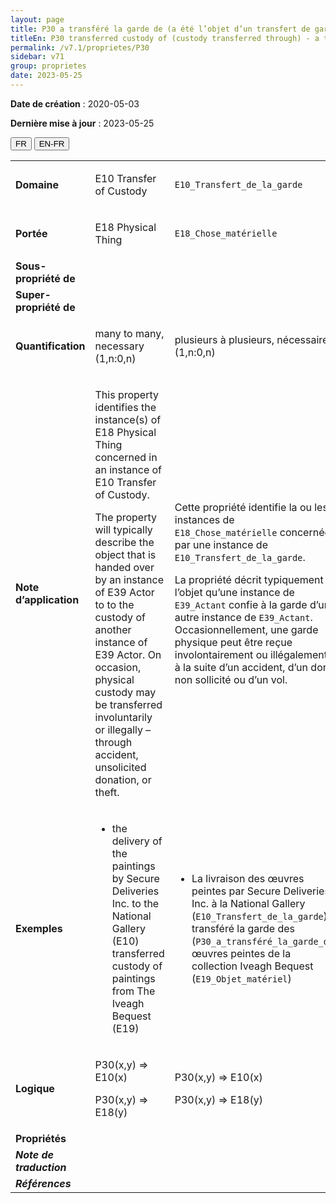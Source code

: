 ```yaml
---
layout: page
title: P30 a transféré la garde de (a été l’objet d’un transfert de garde par)
titleEn: P30 transferred custody of (custody transferred through) - a transféré la garde de (a été l’objet d’un transfert de garde par)
permalink: /v7.1/proprietes/P30
sidebar: v71
group: proprietes
date: 2023-05-25
---
```


**Date de création** : 2020-05-03

**Dernière mise à jour** : 2023-05-25

<div class="lang-buttons">
 <button id="fr" class="activate">FR</button>
 <button id="en-fr">EN-FR</button>
</div>

<table>
<tbody>
<tr>
<td><strong>Domaine</strong></td>
<td class="en">
<p>E10 Transfer of Custody</p>
</td>
<td>
<p><code class="language-plaintext highlighter-rouge">E10_Transfert_de_la_garde</code></p>
</td>
</tr>
<tr>
<td><strong>Portée</strong></td>
<td class="en">
<p>E18 Physical Thing</p>
</td>
<td>
<p><code class="language-plaintext highlighter-rouge">E18_Chose_matérielle</code></p>
</td>
</tr>
<tr>
<td><strong>Sous-propriété de</strong></td>
<td class="en">
</td>
<td>
</td>
</tr>
<tr>
<td><strong>Super-propriété de</strong></td>
<td class="en">
</td>
<td>
</td>
</tr>
<tr>
<td><strong>Quantification</strong></td>
<td class="en">
<p>many to many, necessary (1,n:0,n)</p>
</td>
<td>
<p>plusieurs à plusieurs, nécessaire (1,n:0,n)</p>
</td>
</tr>
<tr>
<td><strong>Note d’application</strong></td>
<td class="en">
<p>This property identifies the instance(s) of E18 Physical Thing concerned in an instance of E10 Transfer of Custody.</p>
<p>The property will typically describe the object that is handed over by an instance of E39 Actor to to the custody of another instance of E39 Actor. On occasion, physical custody may be transferred involuntarily or illegally – through accident, unsolicited donation, or theft.</p>
</td>
<td>
<p>Cette propriété identifie la ou les instances de <code class="language-plaintext highlighter-rouge">E18_Chose_matérielle</code> concernées par une instance de <code class="language-plaintext highlighter-rouge">E10_Transfert_de_la_garde</code>.</p>
<p>La propriété décrit typiquement l’objet qu’une instance de <code class="language-plaintext highlighter-rouge">E39_Actant</code> confie à la garde d’une autre instance de <code class="language-plaintext highlighter-rouge">E39_Actant</code>. Occasionnellement, une garde physique peut être reçue involontairement ou illégalement – à la suite d’un accident, d’un don non sollicité ou d’un vol.</p>
</td>
</tr>
<tr>
<td><strong>Exemples</strong></td>
<td class="en">
<ul>
<li><p>the delivery of the paintings by Secure Deliveries Inc. to the National Gallery (E10) transferred custody of paintings from The Iveagh Bequest (E19)</p>
</li>
</ul>
</td>
<td>
<ul>
<li><p>La livraison des œuvres peintes par Secure Deliveries Inc. à la National Gallery (<code class="language-plaintext highlighter-rouge">E10_Transfert_de_la_garde</code>) a transféré la garde des (<code class="language-plaintext highlighter-rouge">P30_a_transféré_la_garde_de</code>) œuvres peintes de la collection Iveagh Bequest (<code class="language-plaintext highlighter-rouge">E19_Objet_matériel</code>)</p>
</li>
</ul>
</td>
</tr>
<tr>
<td><strong>Logique</strong></td>
<td class="en">
<p>P30(x,y) ⇒ E10(x)</p>
<p>P30(x,y) ⇒ E18(y)</p>
</td>
<td>
<p>P30(x,y) ⇒ E10(x)</p>
<p>P30(x,y) ⇒ E18(y)</p>
</td>
</tr>
<tr>
<td><strong>Propriétés</strong></td>
<td class="en">
</td>
<td>
</td>
</tr>
<tr>
<td><strong><em>Note de traduction</em></strong></td>
<td colspan="2">
</td>
</tr>
<tr>
<td><strong><em>Références</em></strong></td>
<td colspan="2">
</td>
</tr>
</tbody>
</table>
